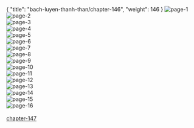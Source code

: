 { "title": "bach-luyen-thanh-than/chapter-146", "weight": 146 }
<img src="bach-luyen-thanh-than_0146_01-5a5d520a06a5de90bd82a00c05c76250.webp" alt="page-1" origin="http://storage.fshare.vn/Test-vechai/1505359802-Bach-Luyen-Thanh-Than-Chapter-142-Hamtruyenvn-ve-chai-02.jpg"><br/>
<img src="bach-luyen-thanh-than_0146_02-8c9a4c27380115a4ba3a25e569714427.webp" alt="page-2" origin="http://storage.fshare.vn/Test-vechai/1505359802-Bach-Luyen-Thanh-Than-Chapter-142-Hamtruyenvn-ve-chai-03.jpg"><br/>
<img src="bach-luyen-thanh-than_0146_03-ada8172b175787d1c687d91fd8ed4df3.webp" alt="page-3" origin="http://storage.fshare.vn/Test-vechai/1505359802-Bach-Luyen-Thanh-Than-Chapter-142-Hamtruyenvn-ve-chai-04.jpg"><br/>
<img src="bach-luyen-thanh-than_0146_04-7f727b4486a40e6b3c7af4f64f6d3378.webp" alt="page-4" origin="http://storage.fshare.vn/Test-vechai/1505359802-Bach-Luyen-Thanh-Than-Chapter-142-Hamtruyenvn-ve-chai-05.jpg"><br/>
<img src="bach-luyen-thanh-than_0146_05-df298d8144e649b51e257cf6f49cddf9.webp" alt="page-5" origin="http://storage.fshare.vn/Test-vechai/1505359802-Bach-Luyen-Thanh-Than-Chapter-142-Hamtruyenvn-ve-chai-06.jpg"><br/>
<img src="bach-luyen-thanh-than_0146_06-40a488beda382cd39157ac9309a0d9ce.webp" alt="page-6" origin="http://storage.fshare.vn/Test-vechai/1505359802-Bach-Luyen-Thanh-Than-Chapter-142-Hamtruyenvn-ve-chai-07.jpg"><br/>
<img src="bach-luyen-thanh-than_0146_07-210fb81e0371113dc376b67354b361b8.webp" alt="page-7" origin="http://storage.fshare.vn/Test-vechai/1505359802-Bach-Luyen-Thanh-Than-Chapter-142-Hamtruyenvn-ve-chai-08.jpg"><br/>
<img src="bach-luyen-thanh-than_0146_08-1dbadb43fc0d34caf90b6deaf1f5f79f.webp" alt="page-8" origin="http://storage.fshare.vn/Test-vechai/1505359802-Bach-Luyen-Thanh-Than-Chapter-142-Hamtruyenvn-ve-chai-09.jpg"><br/>
<img src="bach-luyen-thanh-than_0146_09-bdeef7bd19572f8d567e59441f9bc9e9.webp" alt="page-9" origin="http://storage.fshare.vn/Test-vechai/1505359802-Bach-Luyen-Thanh-Than-Chapter-142-Hamtruyenvn-ve-chai-10.jpg"><br/>
<img src="bach-luyen-thanh-than_0146_10-7919328d0dc7970000bc15a6ab7ab0ed.webp" alt="page-10" origin="http://storage.fshare.vn/Test-vechai/1505359802-Bach-Luyen-Thanh-Than-Chapter-142-Hamtruyenvn-ve-chai-11.jpg"><br/>
<img src="bach-luyen-thanh-than_0146_11-8751bf0056909fa4c64ffe41ce83bfb6.webp" alt="page-11" origin="http://storage.fshare.vn/Test-vechai/1505359802-Bach-Luyen-Thanh-Than-Chapter-142-Hamtruyenvn-ve-chai-12.jpg"><br/>
<img src="bach-luyen-thanh-than_0146_12-c0f100c6328acada501ef54f60de088e.webp" alt="page-12" origin="http://storage.fshare.vn/Test-vechai/1505359802-Bach-Luyen-Thanh-Than-Chapter-142-Hamtruyenvn-ve-chai-13.jpg"><br/>
<img src="bach-luyen-thanh-than_0146_13-638abf24d450e25e6bfa7e1e3bf91be6.webp" alt="page-13" origin="http://storage.fshare.vn/Test-vechai/1505359802-Bach-Luyen-Thanh-Than-Chapter-142-Hamtruyenvn-ve-chai-14.jpg"><br/>
<img src="bach-luyen-thanh-than_0146_14-c8613dbefd6536350830bbe7ce92e895.webp" alt="page-14" origin="http://storage.fshare.vn/Test-vechai/1505359802-Bach-Luyen-Thanh-Than-Chapter-142-Hamtruyenvn-ve-chai-15.jpg"><br/>
<img src="bach-luyen-thanh-than_0146_15-aa20b022b6ec4403cec7c054431ff782.webp" alt="page-15" origin="http://storage.fshare.vn/Test-vechai/1505359802-Bach-Luyen-Thanh-Than-Chapter-142-Hamtruyenvn-ve-chai-16.jpg"><br/>
<img src="bach-luyen-thanh-than_0146_16-1d2245329c6b6f0ac6e9c848e24ee8d8.webp" alt="page-16" origin="http://storage.fshare.vn/Test-vechai/1505359802-Bach-Luyen-Thanh-Than-Chapter-142-Hamtruyenvn-ve-chai-17.jpg"><br/>
<br/><a class="nextchap" href="/bach-luyen-thanh-than/chapter-147">chapter-147</a>
